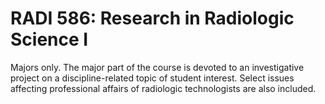 # RADI 586: Research in Radiologic Science I

Majors only. The major part of the course is devoted to an investigative project on a discipline-related topic of student interest. Select issues affecting professional affairs of radiologic technologists are also included.